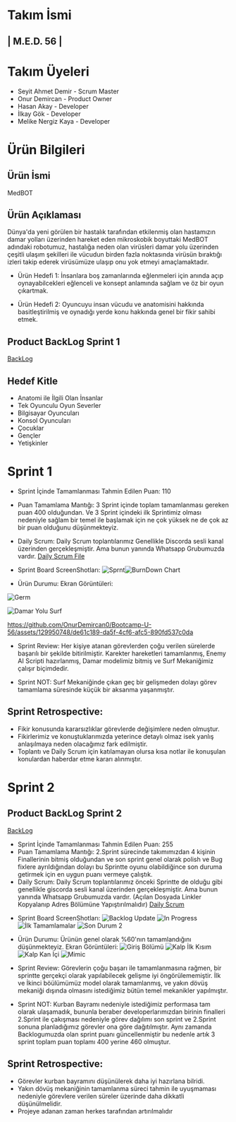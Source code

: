 # Takım İsmi
## | M.E.D. 56 |

# Takım Üyeleri
* Seyit Ahmet Demir - Scrum Master
* Onur Demircan - Product Owner
* Hasan Akay - Developer
* İlkay Gök - Developer
* Melike Nergiz Kaya - Developer

# Ürün Bilgileri
## Ürün İsmi
MedBOT

## Ürün Açıklaması 
Dünya'da yeni görülen bir hastalık tarafından etkilenmiş olan hastamızın damar yolları üzerinden hareket eden mikroskobik boyuttaki MedBOT
adındaki robotumuz, hastalığa neden olan virüsleri damar yolu üzerinden çeşitli ulaşım şekilleri ile vücudun birden fazla noktasında virüsün bıraktığı izleri takip ederek virüsümüze ulaşıp onu yok etmeyi amaçlamaktadır.

* Ürün Hedefi 1: İnsanlara boş zamanlarında eğlenmeleri için anında açıp oynayabilcekleri eğlenceli ve konsept anlamında sağlam
       ve öz bir oyun çıkartmak.
       
* Ürün Hedefi 2: Oyuncuyu insan vücudu ve anatomisini hakkında basitleştirilmiş ve oynadığı yerde konu hakkında genel bir 
       fikir sahibi etmek.
       
## Product BackLog Sprint 1
[BackLog](https://miro.com/app/board/uXjVM9lHoZU=/?share_link_id=674053002415)

## Hedef Kitle
* Anatomi ile İlgili Olan İnsanlar
* Tek Oyunculu Oyun Severler
* Bilgisayar Oyuncuları
* Konsol Oyuncuları
* Çocuklar
* Gençler
* Yetişkinler

# Sprint 1
* Sprint İçinde Tamamlanması Tahmin Edilen Puan: 110
* Puan Tamamlama Mantığı: 3 Sprint içinde toplam tamamlanması gereken puan 400 olduğundan. Ve 3 Sprint içindeki ilk Sprintimiz olması nedeniyle  sağlam bir temel ile başlamak için ne çok yüksek ne de çok az bir puan olduğunu düşünmekteyiz. 
* Daily Scrum: Daily Scrum toplantılarımız Genellikle Discorda sesli kanal üzerinden gerçekleşmiştir. Ama bunun yanında Whatsapp Grubumuzda vardır. [Daily Scrum File](https://drive.google.com/file/d/1482t4A-Iwyq-ha79APHP4zzc_vZ9ZrRc/view?usp=sharing)
* Sprint Board ScreenShotları: ![Sprnt](https://github.com/OnurDemircan0/Bootcamp-U-56/assets/129950748/5c232b71-6154-4a28-bc59-31efea738b09)![BurnDown Chart](https://github.com/OnurDemircan0/Bootcamp-U-56/assets/129950748/db2fd445-a74f-4381-9133-f186768fffc2)

* Ürün Durumu: Ekran Görüntüleri:

![Germ](https://github.com/OnurDemircan0/Bootcamp-U-56/assets/129950748/79b45434-4f82-4d70-861c-90a944db18fd)

![Damar Yolu Surf](https://github.com/OnurDemircan0/Bootcamp-U-56/assets/129950748/c0c07b9d-3f10-4729-8768-6e4eae81977e)




https://github.com/OnurDemircan0/Bootcamp-U-56/assets/129950748/de61c189-da5f-4cf6-afc5-890fd537c0da








* Sprint Review: Her kişiye atanan görevlerden çoğu verilen sürelerde başarılı bir şekilde bitirilmiştir. Karekter hareketleri tamamlanmış, Enemy AI Scripti hazırlanmış, Damar modelimiz bitmiş ve Surf Mekaniğimiz çalışır biçimdedir.

* Sprint NOT: Surf Mekaniğinde çıkan geç bir gelişmeden dolayı görev tamamlama süresinde küçük bir aksanma yaşanmıştır.

## Sprint Retrospective:
* Fikir konusunda kararsızlıklar görevlerde değişimlere neden olmuştur.
* Fikirlerimiz ve konuştuklarımızda yeterince detaylı olmaz isek yanlış anlaşılmaya neden olacağımız fark edilmiştir.
* Toplantı ve Daily Scrum için katılamayan olursa kısa notlar ile konuşulan konulardan haberdar etme kararı alınmıştır.

# Sprint 2

## Product BackLog Sprint 2
[BackLog](https://miro.com/app/board/uXjVM9lHoZU=/?share_link_id=674053002415)

* Sprint İçinde Tamamlanması Tahmin Edilen Puan: 255
* Puan Tamamlama Mantığı: 2.Sprint sürecinde takımımızdan 4 kişinin Finallerinin bitmiş olduğundan ve son sprint genel olarak polish ve Bug fixlere ayrıldığından dolayı bu Sprintte oyunu olabildiğince son duruma getirmek için en uygun puanı vermeye çalıştık.
* Daily Scrum: Daily Scrum toplantılarımız önceki Sprintte de olduğu gibi genellikle giscorda sesli kanal üzerinden gerçekleşmiştir. Ama bunun yanında Whatsapp Grubumuzda vardır. (Açılan Dosyada Linkler Kopyalanıp Adres Bölümüne Yapıştırılmalıdır) [Daily Scrum](https://docs.google.com/document/d/1UC72Vu-PwMKpMh91CdAyolfpue9bUSVzrx5eJggxqDg/edit?usp=sharing)

+ Sprint Board ScreenShotları:
 ![Backlog Update](https://github.com/OnurDemircan0/Bootcamp-U-56/assets/129950748/4c68f8c0-a60c-4c3f-90c2-0b2875742ca2)
 ![In Progress](https://github.com/OnurDemircan0/Bootcamp-U-56/assets/129950748/4b520ab0-c557-449a-bf89-c252ca53b1fd)
 ![İlk Tamamlamalar](https://github.com/OnurDemircan0/Bootcamp-U-56/assets/129950748/ea3507a0-9ded-4b5c-961b-2ce35f6d0e92)
 ![Son Durum 2](https://github.com/OnurDemircan0/Bootcamp-U-56/assets/129950748/b032a30d-9b9c-4daa-abfb-481d95093ac3)

+ Ürün Durumu: Ürünün genel olarak %60'nın tamamlandığını düşünmekteyiz. Ekran Görüntüleri:
 ![Giriş Bölümü](https://github.com/OnurDemircan0/Bootcamp-U-56/assets/129950748/69155ca7-20a5-49ab-b07b-605ccec963a5)
 ![Kalp İlk Kısım](https://github.com/OnurDemircan0/Bootcamp-U-56/assets/129950748/e273699c-6e9a-4976-88f9-d1a77fa6b35c)
 ![Kalp Kan İçi](https://github.com/OnurDemircan0/Bootcamp-U-56/assets/129950748/b57a9992-37bc-418f-9adb-1fb1349c369e)
 ![Mimic](https://github.com/OnurDemircan0/Bootcamp-U-56/assets/129950748/6e97c625-44c1-427d-9248-1e007b6a82e1)

+ Sprint Review: Görevlerin çoğu başarı ile tamamlanmasına rağmen, bir sprintte gerçekçi olarak yapılabilecek gelişme iyi öngörülememiştir. İlk ve İkinci böülümümüz model olarak tamamlanmış, ve yakın dövüş mekaniği dışında olmasını istediğimiz bütün temel mekanikler yapılmıştır.

+ Sprint NOT: Kurban Bayramı nedeniyle istediğimiz performasa tam olarak ulaşamadık, bununla beraber developerlarımızdan birinin finalleri 2.Sprint ile çakışması nedeniyle görev dağılımı son sprint ve 2.Sprint sonuna planladığımız görevler ona göre dağıtılmıştır. Aynı zamanda Backlogumuzda olan sprint puanı güncellenmiştir bu nedenle artık 3 sprint toplam puan toplamı 400 yerine 460 olmuştur.

## Sprint Retrospective:
* Görevler kurban bayramını düşünülerek daha iyi hazırlana bilridi.
* Yakın dövüş mekaniğinin tamamlanma süreci tahmin ile uyuşmaması nedeniyle görevlere verilen süreler üzerinde daha dikkatli düşünülmelidir.
* Projeye adanan zaman herkes tarafından artırılmalıdır










